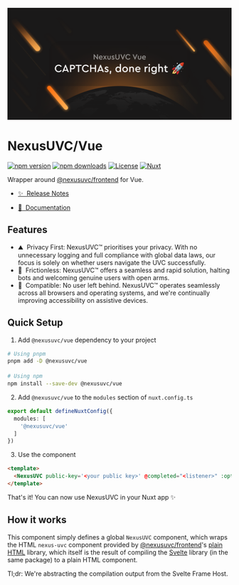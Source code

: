 ![](social.png)

# NexusUVC/Vue

[![npm version][npm-version-src]][npm-version-href]
[![npm downloads][npm-downloads-src]][npm-downloads-href]
[![License][license-src]][license-href]
[![Nuxt][nuxt-src]][nuxt-href]

Wrapper around [@nexusuvc/frontend](https://npm.im/@nexusuvc/frontend) for Vue.

- [✨ &nbsp;Release Notes](/CHANGELOG.md)
<!-- - [🏀 Online playground](https://stackblitz.com/github/your-org/@nexusuvc/vue?file=playground%2Fapp.vue) -->
- [📖 &nbsp;Documentation](https://docs.nexuspipe.com/uvc/integrating/)

## Features

<!-- Highlight some of the features your module provide here -->
- ⛰ &nbsp;Privacy First: NexusUVC™ prioritises your privacy. With no unnecessary logging and full compliance with global data laws, our focus is solely on whether users navigate the UVC successfully.
- 🚠 &nbsp;Frictionless: NexusUVC™ offers a seamless and rapid solution, halting bots and welcoming genuine users with open arms.
- 👋 &nbsp;Compatible: No user left behind. NexusUVC™ operates seamlessly across all browsers and operating systems, and we're continually improving accessibility on assistive devices.

## Quick Setup

1. Add `@nexusuvc/vue` dependency to your project

```zsh
# Using pnpm
pnpm add -D @nexusuvc/vue

# Using npm
npm install --save-dev @nexusuvc/vue
```

2. Add `@nexusuvc/vue` to the `modules` section of `nuxt.config.ts`

```ts
export default defineNuxtConfig({
  modules: [
    '@nexusuvc/vue'
  ]
})
```

3. Use the component

```html
<template>
  <NexusUVC public-key='<your public key>' @completed="<listener>" :options="<options>" />
</template>
```

That's it! You can now use NexusUVC in your Nuxt app ✨

## How it works

This component simply defines a global `NexusUVC` component, which wraps the HTML `nexus-uvc` component provided by [@nexusuvc/frontend](https://github.com/NexusPIPE/uvc-frontend/tree/master)'s [plain HTML](https://github.com/NexusPIPE/uvc-frontend/tree/master/examples/plain) library, which itself is the result of compiling the [Svelte](https://github.com/NexusPIPE/uvc-frontend/tree/master/examples/svelte) library (in the same package) to a plain HTML component.

Tl;dr: We're abstracting the compilation output from the Svelte Frame Host.

<!-- Badges -->
[npm-version-src]: https://img.shields.io/npm/v/@nexusuvc/vue/latest.svg?style=flat&colorA=18181B&colorB=28CF8D
[npm-version-href]: https://npmjs.com/package/@nexusuvc/vue

[npm-downloads-src]: https://img.shields.io/npm/dm/@nexusuvc/vue.svg?style=flat&colorA=18181B&colorB=28CF8D
[npm-downloads-href]: https://npmjs.com/package/@nexusuvc/vue

[license-src]: https://img.shields.io/npm/l/@nexusuvc/vue.svg?style=flat&colorA=18181B&colorB=28CF8D
[license-href]: https://npmjs.com/package/@nexusuvc/vue

[nuxt-src]: https://img.shields.io/badge/Nuxt-18181B?logo=nuxt.js
[nuxt-href]: https://nuxt.com
